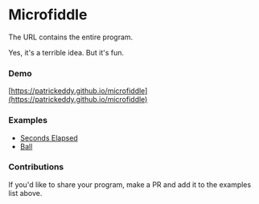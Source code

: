 # Microfiddle

The URL contains the entire program.

Yes, it's a terrible idea. But it's fun.

### Demo

[https://patrickeddy.github.io/microfiddle](https://patrickeddy.github.io/microfiddle)

### Examples

- [Seconds Elapsed](https://patrickeddy.github.io/microfiddle/?c=const+start+%3D+new+Date%28%29%0A%0Afunction+loop%28%29+%7B%0A++setTimeout%28function%28%29+%7B%0A+++const+secElapsed+%3D+Number%28%28%28new+Date%29+-+start%29+%2F+1000%29.toFixed%280%29%0A+++console.log%28%60%24%7BsecElapsed%7D+seconds%60%29%0A+++loop%28%29%0A++%7D%2C+1000%29%0A%7D%0A%0Aloop%28%29)
- [Ball](https://patrickeddy.github.io/microfiddle/?c=const+width+%3D+700%0Aconst+height+%3D+350%0Aconst+FPS+%3D+30%0A%0Aconst+ballRadius+%3D+10%0Alet+ballPos+%3D+%7B+x%3A+50%2C+y%3A+100+%7D%0A%0Aconst+speed+%3D+10%0Alet+dx+%3D+speed%0Alet+dy+%3D+speed%0A%0Alet+ctx%0A%0Afunction+draw%28%29+%7B%0A++++ctx.fillStyle+%3D+%27blue%27%0A++++ctx.fillRect%280%2C+0%2C+width%2C+height%29%0A++++ctx.fillStyle+%3D+%27white%27%0A++++ctx.beginPath%28%29%0A++++ctx.ellipse%28ballPos.x%2C+ballPos.y%2C+ballRadius%2C+ballRadius%2C+0%2C+0%2C+Math.PI+*+2%29%0A++++ctx.fill%28%29%0A%7D%0A%0Afunction+update%28%29+%7B%0A++if+%28ballPos.x+%3E%3D+width+-+ballRadius*2+-+395+%7C%7C+ballPos.x+%3C%3D+0%29+%7B+dx+*%3D+-1+%7D%0A++if+%28ballPos.y+%3E%3D+height+-+ballRadius*2+-+195+%7C%7C+ballPos.y+%3C%3D+0%29+%7B+dy+*%3D+-1+%7D%0A%0A++ballPos.x+%2B%3D+dx%0A++ballPos.y+%2B%3D+dy%0A%0A++draw%28%29%0A++setTimeout%28update%2C+1000+%2F+FPS%29%0A%7D%0A%0Afunction+main%28%29+%7B%0A++%24%28document%29.ready%28function%28%29%7B%0A+++%24%28%27%23console%27%29.html%28%60%3Ccanvas+id%3D%22canvas%22+style%3D%22width%3A%24%7Bwidth%7Dpx%3B+height%3A%24%7Bheight%7Dpx%3B%22%3E%3C%2Fcanvas%3E%60%29%0A+++ctx+%3D+%24%28%27%23canvas%27%29.get%280%29.getContext%28%272d%27%29%0A+++update%28%29%0A++%7D%29%0A%7D%0A%0Afetch%28%22https%3A%2F%2Fajax.googleapis.com%2Fajax%2Flibs%2Fjquery%2F3.4.1%2Fjquery.min.js%22%29%0A++.then%28function%28res%29+%7B+return+res.text%28%29%7D%29%0A++.then%28function%28src%29%7B+eval%28src%29%3B+return+Promise.resolve%28%29+%7D%29%0A++.then%28function%28%29+%7B+main%28%29+%7D%29%0A)

### Contributions

If you'd like to share your program, make a PR and add it to the examples list above.
